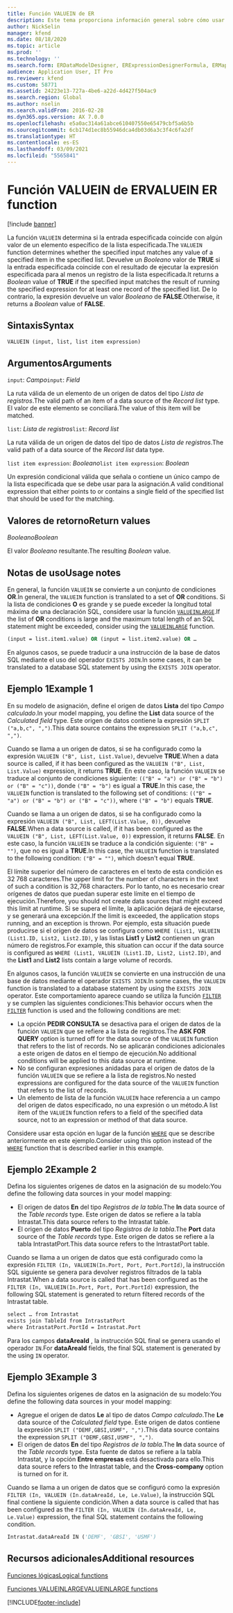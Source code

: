 ```yaml
---
title: Función VALUEIN de ER
description: Este tema proporciona información general sobre cómo usar la función VALUEIN de informes electrónicos (ER).
author: NickSelin
manager: kfend
ms.date: 08/18/2020
ms.topic: article
ms.prod: ''
ms.technology: ''
ms.search.form: ERDataModelDesigner, ERExpressionDesignerFormula, ERMappedFormatDesigner, ERModelMappingDesigner
audience: Application User, IT Pro
ms.reviewer: kfend
ms.custom: 58771
ms.assetid: 24223e13-727a-4be6-a22d-4d427f504ac9
ms.search.region: Global
ms.author: nselin
ms.search.validFrom: 2016-02-28
ms.dyn365.ops.version: AX 7.0.0
ms.openlocfilehash: e5a0ac314a61abce610407550e65479cbf5a6b5b
ms.sourcegitcommit: 6cb174d1ec8b55946dca4db03d6a3c3f4c6fa2df
ms.translationtype: HT
ms.contentlocale: es-ES
ms.lasthandoff: 03/09/2021
ms.locfileid: "5565841"
---
```

# <a name="valuein-er-function"></a><span data-ttu-id="b5bbf-103">Función VALUEIN de ER</span><span class="sxs-lookup"><span data-stu-id="b5bbf-103">VALUEIN ER function</span></span>

[!include [banner](../includes/banner.md)]

<span data-ttu-id="b5bbf-104">La función `VALUEIN` determina si la entrada especificada coincide con algún valor de un elemento específico de la lista especificada.</span><span class="sxs-lookup"><span data-stu-id="b5bbf-104">The `VALUEIN` function determines whether the specified input matches any value of a specified item in the specified list.</span></span> <span data-ttu-id="b5bbf-105">Devuelve un *Booleano* valor de **TRUE** si la entrada especificada coincide con el resultado de ejecutar la expresión especificada para al menos un registro de la lista especificada.</span><span class="sxs-lookup"><span data-stu-id="b5bbf-105">It returns a *Boolean* value of **TRUE** if the specified input matches the result of running the specified expression for at least one record of the specified list.</span></span> <span data-ttu-id="b5bbf-106">De lo contrario, la expresión devuelve un valor *Booleano* de **FALSE**.</span><span class="sxs-lookup"><span data-stu-id="b5bbf-106">Otherwise, it returns a *Boolean* value of **FALSE**.</span></span>

## <a name="syntax"></a><span data-ttu-id="b5bbf-107">Sintaxis</span><span class="sxs-lookup"><span data-stu-id="b5bbf-107">Syntax</span></span>

```vb
VALUEIN (input, list, list item expression)
```

## <a name="arguments"></a><span data-ttu-id="b5bbf-108">Argumentos</span><span class="sxs-lookup"><span data-stu-id="b5bbf-108">Arguments</span></span>

<span data-ttu-id="b5bbf-109">`input`: *Campo*</span><span class="sxs-lookup"><span data-stu-id="b5bbf-109">`input`: *Field*</span></span>

<span data-ttu-id="b5bbf-110">La ruta válida de un elemento de un origen de datos del tipo *Lista de registros*.</span><span class="sxs-lookup"><span data-stu-id="b5bbf-110">The valid path of an item of a data source of the *Record list* type.</span></span> <span data-ttu-id="b5bbf-111">El valor de este elemento se conciliará.</span><span class="sxs-lookup"><span data-stu-id="b5bbf-111">The value of this item will be matched.</span></span>

<span data-ttu-id="b5bbf-112">`list`: *Lista de registros*</span><span class="sxs-lookup"><span data-stu-id="b5bbf-112">`list`: *Record list*</span></span>

<span data-ttu-id="b5bbf-113">La ruta válida de un origen de datos del tipo de datos *Lista de registros*.</span><span class="sxs-lookup"><span data-stu-id="b5bbf-113">The valid path of a data source of the *Record list* data type.</span></span>

<span data-ttu-id="b5bbf-114">`list item expression`: *Booleano*</span><span class="sxs-lookup"><span data-stu-id="b5bbf-114">`list item expression`: *Boolean*</span></span>

<span data-ttu-id="b5bbf-115">Un expresión condicional válida que señala o contiene un único campo de la lista especificada que se debe usar para la asignación.</span><span class="sxs-lookup"><span data-stu-id="b5bbf-115">A valid conditional expression that either points to or contains a single field of the specified list that should be used for the matching.</span></span>

## <a name="return-values"></a><span data-ttu-id="b5bbf-116">Valores de retorno</span><span class="sxs-lookup"><span data-stu-id="b5bbf-116">Return values</span></span>

<span data-ttu-id="b5bbf-117">*Booleano*</span><span class="sxs-lookup"><span data-stu-id="b5bbf-117">*Boolean*</span></span>

<span data-ttu-id="b5bbf-118">El valor *Booleano* resultante.</span><span class="sxs-lookup"><span data-stu-id="b5bbf-118">The resulting *Boolean* value.</span></span>

## <a name="usage-notes"></a><span data-ttu-id="b5bbf-119">Notas de uso</span><span class="sxs-lookup"><span data-stu-id="b5bbf-119">Usage notes</span></span>

<span data-ttu-id="b5bbf-120">En general, la función `VALUEIN` se convierte a un conjunto de condiciones **OR**.</span><span class="sxs-lookup"><span data-stu-id="b5bbf-120">In general, the `VALUEIN` function is translated to a set of **OR** conditions.</span></span> <span data-ttu-id="b5bbf-121">Si la lista de condiciones **O** es grande y se puede exceder la longitud total máxima de una declaración SQL, considere usar la función [`VALUEINLARGE`](er-functions-logical-valueinlarge.md).</span><span class="sxs-lookup"><span data-stu-id="b5bbf-121">If the list of **OR** conditions is large and the maximum total length of an SQL statement might be exceeded, consider using the [`VALUEINLARGE`](er-functions-logical-valueinlarge.md) function.</span></span>

```vb
(input = list.item1.value) OR (input = list.item2.value) OR …
```

<span data-ttu-id="b5bbf-122">En algunos casos, se puede traducir a una instrucción de la base de datos SQL mediante el uso del operador `EXISTS JOIN`.</span><span class="sxs-lookup"><span data-stu-id="b5bbf-122">In some cases, it can be translated to a database SQL statement by using the `EXISTS JOIN` operator.</span></span>

## <a name="example-1"></a><span data-ttu-id="b5bbf-123">Ejemplo 1</span><span class="sxs-lookup"><span data-stu-id="b5bbf-123">Example 1</span></span>

<span data-ttu-id="b5bbf-124">En su modelo de asignación, define el origen de datos **Lista** del tipo *Campo calculado*.</span><span class="sxs-lookup"><span data-stu-id="b5bbf-124">In your model mapping, you define the **List** data source of the *Calculated field* type.</span></span> <span data-ttu-id="b5bbf-125">Este origen de datos contiene la expresión `SPLIT ("a,b,c", ",")`.</span><span class="sxs-lookup"><span data-stu-id="b5bbf-125">This data source contains the expression `SPLIT ("a,b,c", ",")`.</span></span>

<span data-ttu-id="b5bbf-126">Cuando se llama a un origen de datos, si se ha configurado como la expresión `VALUEIN ("B", List, List.Value)`, devuelve **TRUE**.</span><span class="sxs-lookup"><span data-stu-id="b5bbf-126">When a data source is called, if it has been configured as the `VALUEIN ("B", List, List.Value)` expression, it returns **TRUE**.</span></span> <span data-ttu-id="b5bbf-127">En este caso, la función `VALUEIN` se traduce al conjunto de condiciones siguiente: `(("B" = "a") or ("B" = "b") or ("B" = "c"))`, donde `("B" = "b")` es igual a **TRUE**.</span><span class="sxs-lookup"><span data-stu-id="b5bbf-127">In this case, the `VALUEIN` function is translated to the following set of conditions: `(("B" = "a") or ("B" = "b") or ("B" = "c"))`, where `("B" = "b")` equals **TRUE**.</span></span>

<span data-ttu-id="b5bbf-128">Cuando se llama a un origen de datos, si se ha configurado como la expresión `VALUEIN ("B", List, LEFT(List.Value, 0))`, devuelve **FALSE**.</span><span class="sxs-lookup"><span data-stu-id="b5bbf-128">When a data source is called, if it has been configured as the `VALUEIN ("B", List, LEFT(List.Value, 0))` expression, it returns **FALSE**.</span></span> <span data-ttu-id="b5bbf-129">En este caso, la función `VALUEIN` se traduce a la condición siguiente: `("B" = "")`, que no es igual a **TRUE**.</span><span class="sxs-lookup"><span data-stu-id="b5bbf-129">In this case, the `VALUEIN` function is translated to the following condition: `("B" = "")`, which doesn't equal **TRUE**.</span></span>

<span data-ttu-id="b5bbf-130">El límite superior del número de caracteres en el texto de esta condición es 32 768 caracteres.</span><span class="sxs-lookup"><span data-stu-id="b5bbf-130">The upper limit for the number of characters in the text of such a condition is 32,768 characters.</span></span> <span data-ttu-id="b5bbf-131">Por lo tanto, no es necesario crear orígenes de datos que puedan superar este límite en el tiempo de ejecución.</span><span class="sxs-lookup"><span data-stu-id="b5bbf-131">Therefore, you should not create data sources that might exceed this limit at runtime.</span></span> <span data-ttu-id="b5bbf-132">Si se supera el límite, la aplicación dejará de ejecutarse, y se generará una excepción.</span><span class="sxs-lookup"><span data-stu-id="b5bbf-132">If the limit is exceeded, the application stops running, and an exception is thrown.</span></span> <span data-ttu-id="b5bbf-133">Por ejemplo, esta situación puede producirse si el origen de datos se configura como `WHERE (List1, VALUEIN (List1.ID, List2, List2.ID)`, y las listas **List1** y **List2** contienen un gran número de registros.</span><span class="sxs-lookup"><span data-stu-id="b5bbf-133">For example, this situation can occur if the data source is configured as `WHERE (List1, VALUEIN (List1.ID, List2, List2.ID)`, and the **List1** and **List2** lists contain a large volume of records.</span></span>

<span data-ttu-id="b5bbf-134">En algunos casos, la función `VALUEIN` se convierte en una instrucción de una base de datos mediante el operador `EXISTS JOIN`.</span><span class="sxs-lookup"><span data-stu-id="b5bbf-134">In some cases, the `VALUEIN` function is translated to a database statement by using the `EXISTS JOIN` operator.</span></span> <span data-ttu-id="b5bbf-135">Este comportamiento aparece cuando se utiliza la función [`FILTER`](er-functions-list-filter.md) y se cumplen las siguientes condiciones:</span><span class="sxs-lookup"><span data-stu-id="b5bbf-135">This behavior occurs when the [`FILTER`](er-functions-list-filter.md) function is used and the following conditions are met:</span></span>

- <span data-ttu-id="b5bbf-136">La opción **PEDIR CONSULTA** se desactiva para el origen de datos de la función `VALUEIN` que se refiere a la lista de registros.</span><span class="sxs-lookup"><span data-stu-id="b5bbf-136">The **ASK FOR QUERY** option is turned off for the data source of the `VALUEIN` function that refers to the list of records.</span></span> <span data-ttu-id="b5bbf-137">No se aplicarán condiciones adicionales a este origen de datos en el tiempo de ejecución.</span><span class="sxs-lookup"><span data-stu-id="b5bbf-137">No additional conditions will be applied to this data source at runtime.</span></span>
- <span data-ttu-id="b5bbf-138">No se configuran expresiones anidadas para el origen de datos de la función `VALUEIN` que se refiere a la lista de registros.</span><span class="sxs-lookup"><span data-stu-id="b5bbf-138">No nested expressions are configured for the data source of the `VALUEIN` function that refers to the list of records.</span></span>
- <span data-ttu-id="b5bbf-139">Un elemento de lista de la función `VALUEIN` hace referencia a un campo del origen de datos especificado, no una expresión o un método.</span><span class="sxs-lookup"><span data-stu-id="b5bbf-139">A list item of the `VALUEIN` function refers to a field of the specified data source, not to an expression or method of that data source.</span></span>

<span data-ttu-id="b5bbf-140">Considere usar esta opción en lugar de la función [`WHERE`](er-functions-list-where.md) que se describe anteriormente en este ejemplo.</span><span class="sxs-lookup"><span data-stu-id="b5bbf-140">Consider using this option instead of the [`WHERE`](er-functions-list-where.md) function that is described earlier in this example.</span></span>

## <a name="example-2"></a><span data-ttu-id="b5bbf-141">Ejemplo 2</span><span class="sxs-lookup"><span data-stu-id="b5bbf-141">Example 2</span></span>

<span data-ttu-id="b5bbf-142">Defina los siguientes orígenes de datos en la asignación de su modelo:</span><span class="sxs-lookup"><span data-stu-id="b5bbf-142">You define the following data sources in your model mapping:</span></span>

- <span data-ttu-id="b5bbf-143">El origen de datos **En** del tipo *Registros de la tabla*.</span><span class="sxs-lookup"><span data-stu-id="b5bbf-143">The **In** data source of the *Table records* type.</span></span> <span data-ttu-id="b5bbf-144">Este origen de datos se refiere a la tabla Intrastat.</span><span class="sxs-lookup"><span data-stu-id="b5bbf-144">This data source refers to the Intrastat table.</span></span>
- <span data-ttu-id="b5bbf-145">El origen de datos **Puerto** del tipo *Registros de la tabla*.</span><span class="sxs-lookup"><span data-stu-id="b5bbf-145">The **Port** data source of the *Table records* type.</span></span> <span data-ttu-id="b5bbf-146">Este origen de datos se refiere a la tabla IntrastatPort.</span><span class="sxs-lookup"><span data-stu-id="b5bbf-146">This data source refers to the IntrastatPort table.</span></span>

<span data-ttu-id="b5bbf-147">Cuando se llama a un origen de datos que está configurado como la expresión `FILTER (In, VALUEIN(In.Port, Port, Port.PortId)`, la instrucción SQL siguiente se genera para devolver registros filtrados de la tabla Intrastat.</span><span class="sxs-lookup"><span data-stu-id="b5bbf-147">When a data source is called that has been configured as the `FILTER (In, VALUEIN(In.Port, Port, Port.PortId)` expression, the following SQL statement is generated to return filtered records of the Intrastat table.</span></span>

```vb
select … from Intrastat
exists join TableId from IntrastatPort
where IntrastatPort.PortId = Intrastat.Port
```

<span data-ttu-id="b5bbf-148">Para los campos **dataAreaId** , la instrucción SQL final se genera usando el operador `IN`.</span><span class="sxs-lookup"><span data-stu-id="b5bbf-148">For **dataAreaId** fields, the final SQL statement is generated by the using `IN` operator.</span></span>

## <a name="example-3"></a><span data-ttu-id="b5bbf-149">Ejemplo 3</span><span class="sxs-lookup"><span data-stu-id="b5bbf-149">Example 3</span></span>

<span data-ttu-id="b5bbf-150">Defina los siguientes orígenes de datos en la asignación de su modelo:</span><span class="sxs-lookup"><span data-stu-id="b5bbf-150">You define the following data sources in your model mapping:</span></span>

- <span data-ttu-id="b5bbf-151">Agregue el origen de datos **Le** al tipo de datos *Campo calculado*.</span><span class="sxs-lookup"><span data-stu-id="b5bbf-151">The **Le** data source of the *Calculated field* type.</span></span> <span data-ttu-id="b5bbf-152">Este origen de datos contiene la expresión `SPLIT ("DEMF,GBSI,USMF", ",")`.</span><span class="sxs-lookup"><span data-stu-id="b5bbf-152">This data source contains the expression `SPLIT ("DEMF,GBSI,USMF", ",")`.</span></span>
- <span data-ttu-id="b5bbf-153">El origen de datos **En** del tipo *Registros de la tabla*.</span><span class="sxs-lookup"><span data-stu-id="b5bbf-153">The **In** data source of the *Table records* type.</span></span> <span data-ttu-id="b5bbf-154">Esta fuente de datos se refiere a la tabla Intrastat, y la opción **Entre empresas** está desactivada para ello.</span><span class="sxs-lookup"><span data-stu-id="b5bbf-154">This data source refers to the Intrastat table, and the **Cross-company** option is turned on for it.</span></span>

<span data-ttu-id="b5bbf-155">Cuando se llama a un origen de datos que se configuró como la expresión `FILTER (In, VALUEIN (In.dataAreaId, Le, Le.Value)`, la instrucción SQL final contiene la siguiente condición.</span><span class="sxs-lookup"><span data-stu-id="b5bbf-155">When a data source is called that has been configured as the `FILTER (In, VALUEIN (In.dataAreaId, Le, Le.Value)` expression, the final SQL statement contains the following condition.</span></span>

```vb
Intrastat.dataAreaId IN ('DEMF', 'GBSI', 'USMF')
```

## <a name="additional-resources"></a><span data-ttu-id="b5bbf-156">Recursos adicionales</span><span class="sxs-lookup"><span data-stu-id="b5bbf-156">Additional resources</span></span>

[<span data-ttu-id="b5bbf-157">Funciones lógicas</span><span class="sxs-lookup"><span data-stu-id="b5bbf-157">Logical functions</span></span>](er-functions-category-logical.md)

[<span data-ttu-id="b5bbf-158">Funciones VALUEINLARGE</span><span class="sxs-lookup"><span data-stu-id="b5bbf-158">VALUEINLARGE functions</span></span>](er-functions-logical-valueinlarge.md)


[!INCLUDE[footer-include](../../../includes/footer-banner.md)]